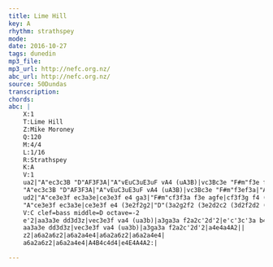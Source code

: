 ```yaml
---
title: Lime Hill
key: A
rhythm: strathspey
mode:
date: 2016-10-27
tags: dunedin
mp3_file:
mp3_url: http://nefc.org.nz/
abc_url: http://nefc.org.nz/
source: 50Dundas
transcription:
chords: 
abc: |
    X:1
    T:Lime Hill
    Z:Mike Moroney
    Q:120
    M:4/4
    L:1/16
    R:Strathspey
    K:A
    V:1
    ua2|"A"ec3c3B "D"AF3F3A|"A"vEuC3uE3uF vA4 (uA3B)|vc3Bc3e "F#m"f3e fa3|"A"ec3c3A "E"B4 u(Ba3)|
    "A"ec3c3B "D"AF3F3A|"A"vEuC3uE3uF vA4 (uA3B)|vc3Bc3e "F#m"f3ef3a|"A"ec3"E"Bc3 "A"vA4 uA2||
    ud2|"A"ce3e3f ec3a3e|ce3e3f e4 ga3|"F#m"cf3f3a f3e agfe|cf3f3g f4 (3f2g2a2|
    "A"ce3e3f ec3a3e|ce3e3f e4 (3e2f2g2|"D"(3a2g2f2 (3e2d2c2 (3d2f2d2 (3c2e2c2|"E7"BE3G3B "A"vA4 uA2:|
    V:C clef=bass middle=D octave=-2
    e'2|aa3a3e dd3d3z|vec3e3f va4 (ua3b)|a3ga3a f2a2c'2d'2|e'c'3c'3a b4e4|
    aa3a3e dd3d3z|vec3e3f va4 (ua3b)|a3ga3a f2a2c'2d'2|a4e4a4A2||
    z2|a6a2a6z2|a6a2a4e4|a6a2a6z2|a6a2a4e4|
    a6a2a6z2|a6a2a4e4|A4B4c4d4|e4E4A4A2:|

---
```


